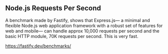 ## Node.js Requests Per Second

A benchmark made by Fastify, shows that Express.js— a minimal and flexible Node.js web application framework with a robust set of features for web and mobile— can handle approx 10,000 requests per second and the basic HTTP module, 70K requests per second. This is very fast.

https://fastify.dev/benchmarks/
